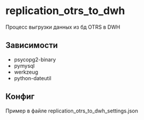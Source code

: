# replication_otrs_to_dwh

Процесс выгрузки данных из бд OTRS в DWH
  
## Зависимости
* psycopg2-binary
* pymysql
* werkzeug
* python-dateutil

## Конфиг
Пример в файле replication_otrs_to_dwh_settings.json